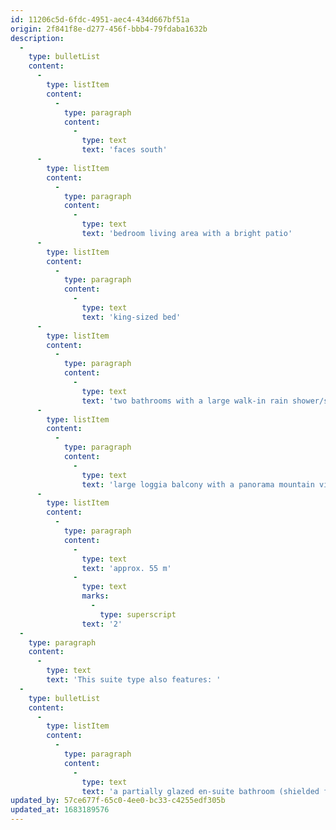 ```yaml
---
id: 11206c5d-6fdc-4951-aec4-434d667bf51a
origin: 2f841f8e-d277-456f-bbb4-79fdaba1632b
description:
  -
    type: bulletList
    content:
      -
        type: listItem
        content:
          -
            type: paragraph
            content:
              -
                type: text
                text: 'faces south'
      -
        type: listItem
        content:
          -
            type: paragraph
            content:
              -
                type: text
                text: 'bedroom living area with a bright patio'
      -
        type: listItem
        content:
          -
            type: paragraph
            content:
              -
                type: text
                text: 'king-sized bed'
      -
        type: listItem
        content:
          -
            type: paragraph
            content:
              -
                type: text
                text: 'two bathrooms with a large walk-in rain shower/small walk-in corner shower'
      -
        type: listItem
        content:
          -
            type: paragraph
            content:
              -
                type: text
                text: 'large loggia balcony with a panorama mountain view'
      -
        type: listItem
        content:
          -
            type: paragraph
            content:
              -
                type: text
                text: 'approx. 55 m'
              -
                type: text
                marks:
                  -
                    type: superscript
                text: '2'
  -
    type: paragraph
    content:
      -
        type: text
        text: 'This suite type also features: '
  -
    type: bulletList
    content:
      -
        type: listItem
        content:
          -
            type: paragraph
            content:
              -
                type: text
                text: 'a partially glazed en-suite bathroom (shielded from view)'
updated_by: 57ce677f-65c0-4ee0-bc33-c4255edf305b
updated_at: 1683189576
---
```

